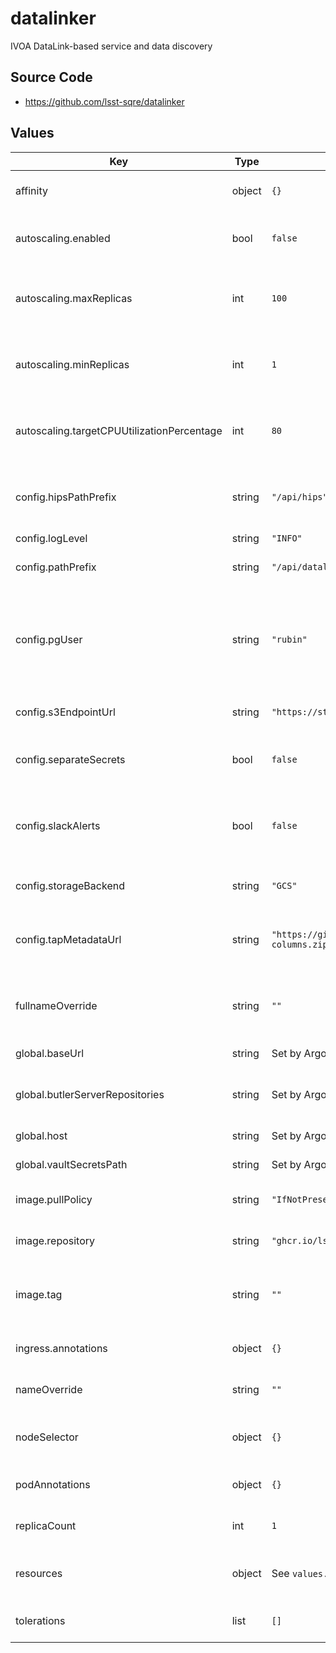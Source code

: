 # datalinker

IVOA DataLink-based service and data discovery

## Source Code

* <https://github.com/lsst-sqre/datalinker>

## Values

| Key | Type | Default | Description |
|-----|------|---------|-------------|
| affinity | object | `{}` | Affinity rules for the datalinker deployment pod |
| autoscaling.enabled | bool | `false` | Enable autoscaling of datalinker deployment |
| autoscaling.maxReplicas | int | `100` | Maximum number of datalinker deployment pods |
| autoscaling.minReplicas | int | `1` | Minimum number of datalinker deployment pods |
| autoscaling.targetCPUUtilizationPercentage | int | `80` | Target CPU utilization of datalinker deployment pods |
| config.hipsPathPrefix | string | `"/api/hips"` | URL path prefix for the HiPS API (must match the configuration of the hips service) |
| config.logLevel | string | `"INFO"` | Logging level |
| config.pathPrefix | string | `"/api/datalink"` | URL path prefix for DataLink and related APIs |
| config.pgUser | string | `"rubin"` | User to use from the PGPASSFILE if datalinker is using a direct Butler connection (`useButlerServer` is false) |
| config.s3EndpointUrl | string | `"https://storage.googleapis.com"` | S3 endpoint URL (must be set if using S3) |
| config.separateSecrets | bool | `false` | Whether to use the new secrets management scheme |
| config.slackAlerts | bool | `false` | Whether to send certain serious alerts to Slack. If `true`, the `slack-webhook` secret must also be set. |
| config.storageBackend | string | `"GCS"` | Storage backend to use (either `GCS` or `S3`) |
| config.tapMetadataUrl | string | `"https://github.com/lsst/sdm_schemas/releases/download/1.2.0/datalink-columns.zip"` | URL containing TAP schema metadata used to construct queries |
| fullnameOverride | string | `""` | Override the full name for resources (includes the release name) |
| global.baseUrl | string | Set by Argo CD | Base URL for the environment |
| global.butlerServerRepositories | string | Set by Argo CD | Butler repositories accessible via Butler server |
| global.host | string | Set by Argo CD | Host name for ingress |
| global.vaultSecretsPath | string | Set by Argo CD | Base path for Vault secrets |
| image.pullPolicy | string | `"IfNotPresent"` | Pull policy for the datalinker image |
| image.repository | string | `"ghcr.io/lsst-sqre/datalinker"` | Image to use in the datalinker deployment |
| image.tag | string | `""` | Overrides the image tag whose default is the chart appVersion. |
| ingress.annotations | object | `{}` | Additional annotations for the ingresses |
| nameOverride | string | `""` | Override the base name for resources |
| nodeSelector | object | `{}` | Node selection rules for the datalinker deployment pod |
| podAnnotations | object | `{}` | Annotations for the datalinker deployment pod |
| replicaCount | int | `1` | Number of web deployment pods to start |
| resources | object | See `values.yaml` | Resource limits and requests for the datalinker deployment pod |
| tolerations | list | `[]` | Tolerations for the datalinker deployment pod |
